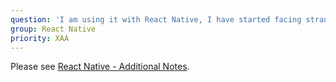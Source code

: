 ```yaml
---
question: 'I am using it with React Native, I have started facing strange issues?'
group: React Native
priority: XAA
---
```


Please see
[React Native - Additional Notes](/workaround/stompjs/rx-stomp/ng2-stompjs/react-native-additional-notes.html).

